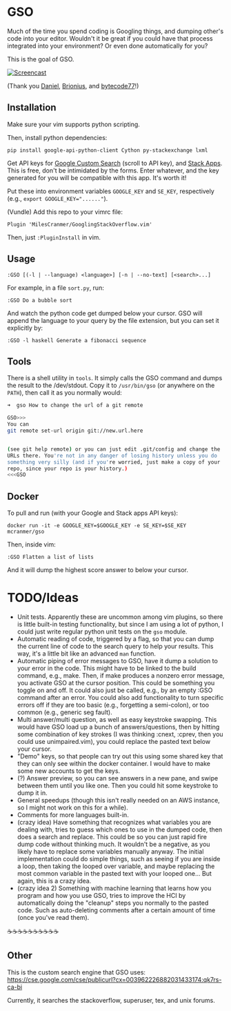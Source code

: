 # GSO

Much of the time you spend coding is Googling things, and dumping
other's code into your editor. Wouldn't it be great if you could have
that process integrated into your environment? Or even done
automatically for you?

This is the goal of GSO.

[![Screencast](http://i.imgur.com/feBUqnJ.gif)](https://asciinema.org/a/123375)

(Thank you [Daniel](https://stackoverflow.com/a/35754890/2689923),
[Brionius](https://stackoverflow.com/a/18262384/2689923),
and [bytecode77](https://stackoverflow.com/a/29915909/2689923)!)

## Installation

Make sure your vim supports python scripting.

Then, install python dependencies:

```` 
pip install google-api-python-client Cython py-stackexchange lxml
````

Get API keys for [Google Custom Search](https://developers.google.com/custom-search/json-api/v1/overview)
(scroll to API key), and [Stack Apps](https://stackapps.com/apps/oauth/register). 
This is free, don't be intimidated by the forms.
Enter whatever, and the key generated for you will be compatible with this app.
It's worth it!

Put these into
environment variables `GOOGLE_KEY` and
`SE_KEY`, respectively (e.g., `export GOOGLE_KEY="......"`).

(Vundle) Add this repo to your vimrc file:

````
Plugin 'MilesCranmer/GooglingStackOverflow.vim'
````

Then, just `:PluginInstall` in vim.

Usage
-----

````
:GSO [(-l | --language) <language>] [-n | --no-text] [<search>...]
````


For example, in a file `sort.py`, run:

````
:GSO Do a bubble sort
````

And watch the python code get dumped below your cursor.
GSO will append the language to your query by the file extension, but you can set it explicitly by:

````
:GSO -l haskell Generate a fibonacci sequence
````

## Tools

There is a shell utility in `tools`. It simply calls the GSO command and dumps the result to the /dev/stdout.
Copy it to `/usr/bin/gso` (or anywhere on the `PATH`), then call it as you normally would:

```bash
➜  gso How to change the url of a git remote

GSO>>>
You can
git remote set-url origin git://new.url.here


(see git help remote) or you can just edit .git/config and change the 
URLs there. You're not in any danger of losing history unless you do 
something very silly (and if you're worried, just make a copy of your 
repo, since your repo is your history.)
<<<GSO
```

Docker
------

To pull and run (with your Google and Stack apps API keys):

```` 
docker run -it -e GOOGLE_KEY=$GOOGLE_KEY -e SE_KEY=$SE_KEY mcranmer/gso
````

Then, inside vim:

```` 
:GSO Flatten a list of lists
````

And it will dump the highest score answer to below your cursor.

# TODO/Ideas

- Unit tests. Apparently these are uncommon among vim plugins, so there is little built-in testing functionality, but since I am using a lot of python, I could just write regular python unit tests on the `gso` module.
- Automatic reading of code, triggered by a flag, so that you can dump the current line of code to the search query to help your results. This way, it's a little bit like an advanced `man` function.
- Automatic piping of error messages to GSO, have it dump a solution to your error in the code. This might have to be linked to the build command, e.g., make. Then, if make produces a nonzero error message, you activate GSO at the cursor position. This could be something you toggle on and off. It could also just be called, e.g., by an empty :GSO command after an error. You could also add functionality to turn specific errors off if they are too basic (e.g., forgetting a semi-colon), or too common (e.g., generic seg fault).
- Multi answer/multi question, as well as easy keystroke swapping. This would have GSO load up a bunch of answers/questions, then by hitting some combination of key strokes (I was thinking :cnext, :cprev, then you could use unimpaired.vim), you could replace the pasted text below your cursor.
- "Demo" keys, so that people can try out this using some shared key that they can only see within the docker container. I would have to make some new accounts to get the keys.
- (?) Answer preview, so you can see answers in a new pane, and swipe between them until you like one. Then you could hit some keystroke to dump it in.
- General speedups (though this isn't really needed on an AWS instance, so I might not work on this for a while).
- Comments for more languages built-in.
- (crazy idea) Have something that recognizes what variables you are dealing with, tries to guess which ones to use in the dumped code, then does a search and replace. This could be so you can just rapid fire dump code without thinking much. It wouldn't be a negative, as you likely have to replace some variables manually anyway. The initial implementation could do simple things, such as seeing if you are inside a loop, then taking the looped over variable, and maybe replacing the most common variable in the pasted text with your looped one... But again, this is a crazy idea.
- (crazy idea 2) Something with machine learning that learns how you program and how you use GSO, tries to improve the HCI by automatically doing the "cleanup" steps you normally to the pasted code. Such as auto-deleting comments after a certain amount of time (once you've read them).

☕☕☕☕☕☕☕☕☕☕

## Other

This is the custom search engine that GSO uses: https://cse.google.com/cse/publicurl?cx=003962226882031433174:qk7rs-ca-bi

Currently, it searches the stackoverflow, superuser, tex, and unix forums.

